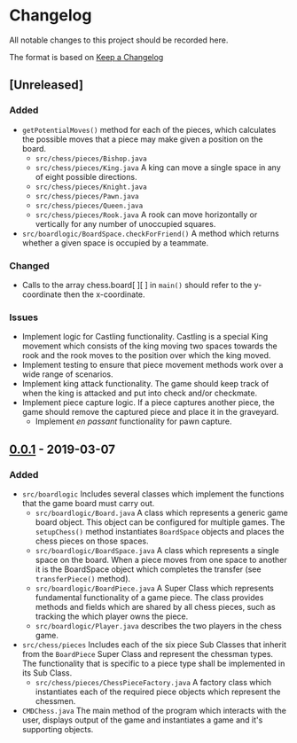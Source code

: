 # Changelog

All notable changes to this project should be recorded here.

The format is based on [Keep a Changelog](https://keepachangelog.com/en/1.0.0/)

## [Unreleased]
### Added
* `getPotentialMoves()` method for each of the pieces, which calculates the possible moves that a piece may make given a
position on the board.
  *  `src/chess/pieces/Bishop.java`
  *  `src/chess/pieces/King.java`  A king can move a single space in any of eight possible directions.
  *  `src/chess/pieces/Knight.java`
  *  `src/chess/pieces/Pawn.java`
  *  `src/chess/pieces/Queen.java`
  *  `src/chess/pieces/Rook.java` A rook can move horizontally or vertically for any number of unoccupied squares.
*  `src/boardlogic/BoardSpace.checkForFriend()` A method which returns whether a given space is occupied by a teammate.
### Changed
*  Calls to the array chess.board[ ][ ] in `main()` should refer to the y-coordinate then the x-coordinate. 
### Issues
* Implement logic for Castling functionality. Castling is a special King movement which consists of the king moving
two spaces towards the rook and the rook moves to the position over which the king moved.
* Implement testing to ensure that piece movement methods work over a wide range of scenarios.
* Implement king attack functionality. The game should keep track of when the king is attacked and put into check and/or
checkmate.
* Implement piece capture logic. If a piece captures another piece, the game should remove the captured piece and place
it in the graveyard. 
  * Implement _en passant_ functionality for pawn capture.

## [0.0.1](https://github.com/rj-pe/CIS434_Spring2019_G5/commit/c674ea11988a803630b90b42e0479bc34945ff0f) - 2019-03-07
### Added
*  `src/boardlogic` Includes several classes which implement the functions that the game board must carry out.  
    *  `src/boardlogic/Board.java`  A class which represents a generic game board object. This object can be configured
for multiple games. The `setupChess()` method instantiates `BoardSpace` objects and places the chess pieces on those spaces.
    *  `src/boardlogic/BoardSpace.java` A class which represents a single space on the board. When a piece moves from one 
space to another it is the BoardSpace object which completes the transfer (see `transferPiece()` method).
    *  `src/boardlogic/BoardPiece.java` A Super Class which represents fundamental functionality of a game piece. The 
class provides methods and fields which are shared by all chess pieces, such as tracking the which player owns the piece.
    *  `src/boardlogic/Player.java` describes the two players in the chess game.
*  `src/chess/pieces` Includes each of the six piece Sub Classes that inherit from the `BoardPiece` Super Class and 
represent the chessman types. The functionality that is specific to a piece type shall be implemented in its Sub Class.
    *  `src/chess/pieces/ChessPieceFactory.java` A factory class which instantiates each of the required piece objects which
represent the chessmen.
*  `CMDChess.java` The main method of the program which interacts with the user, displays output of the game and instantiates
a game and it's supporting objects.

